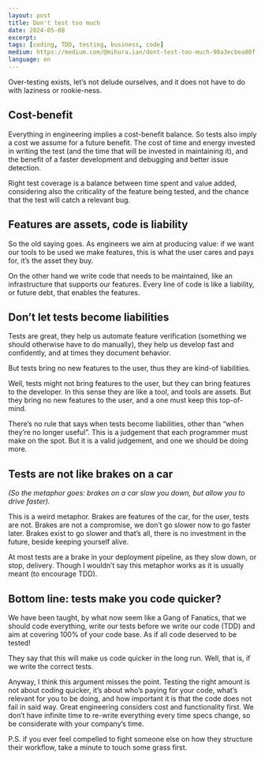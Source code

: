 ```yaml
---
layout: post
title: Don't test too much
date: 2024-05-08
excerpt:
tags: [coding, TDD, testing, business, code]
medium: https://medium.com/@mihura.ian/dont-test-too-much-90a3ecbea80f
language: en
---
```


Over-testing exists, let’s not delude ourselves, and it does not have to do with laziness or rookie-ness.

## Cost-benefit

Everything in engineering implies a cost-benefit balance. So tests also imply a cost we assume for a future benefit. The cost of time and energy invested in writing the test (and the time that will be invested in maintaining it), and the benefit of a faster development and debugging and better issue detection.

Right test coverage is a balance between time spent and value added, considering also the criticality of the feature being tested, and the chance that the test will catch a relevant bug.

## Features are assets, code is liability

So the old saying goes. As engineers we aim at producing value: if we want our tools to be used we make features, this is what the user cares and pays for, it’s the asset they buy.

On the other hand we write code that needs to be maintained, like an infrastructure that supports our features. Every line of code is like a liability, or future debt, that enables the features.

## Don’t let tests become liabilities

Tests are great, they help us automate feature verification (something we should otherwise have to do manually), they help us develop fast and confidently, and at times they document behavior.

But tests bring no new features to the user, thus they are kind-of liabilities.

Well, tests might not bring features to the user, but they can bring features to the developer. In this sense they are like a tool, and tools are assets. But they bring no new features to the user, and a one must keep this top-of-mind.

There’s no rule that says when tests become liabilities, other than “when they’re no longer useful”. This is a judgement that each programmer must make on the spot. But it is a valid judgement, and one we should be doing more.

## Tests are not like brakes on a car

*(So the metaphor goes: brakes on a car slow you down, but allow you to drive faster).*

This is a weird metaphor. Brakes are features of the car, for the user, tests are not. Brakes are not a compromise, we don’t go slower now to go faster later. Brakes exist to go slower and that’s all, there is no investment in the future, beside keeping yourself alive.

At most tests are a brake in your deployment pipeline, as they slow down, or stop, delivery. Though I wouldn’t say this metaphor works as it is usually meant (to encourage TDD).

## Bottom line: tests make you code quicker?

We have been taught, by what now seem like a Gang of Fanatics, that we should code everything, write our tests before we write our code (TDD) and aim at covering 100% of your code base. As if all code deserved to be tested!

They say that this will make us code quicker in the long run. Well, that is, if we write the correct tests.

Anyway, I think this argument misses the point. Testing the right amount is not about coding quicker, it’s about who’s paying for your code, what’s relevant for you to be doing, and how important it is that the code does not fail in said way. Great engineering considers cost and functionality first. We don’t have infinite time to re-write everything every time specs change, so be considerate with your company’s time.

P.S. if you ever feel compelled to fight someone else on how they structure their workflow, take a minute to touch some grass first.
